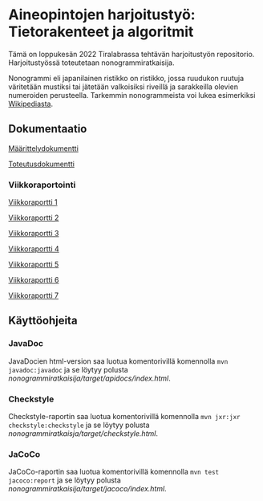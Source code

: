 # Aineopintojen harjoitustyö: Tietorakenteet ja algoritmit

Tämä on loppukesän 2022 Tiralabrassa tehtävän harjoitustyön repositorio. Harjoitustyössä toteutetaan nonogrammiratkaisija.

Nonogrammi eli japanilainen ristikko on ristikko, jossa ruudukon ruutuja väritetään mustiksi tai jätetään valkoisiksi riveillä ja sarakkeilla olevien numeroiden perusteella. Tarkemmin nonogrammeista voi lukea esimerkiksi [Wikipediasta](https://fi.wikipedia.org/wiki/Japanilainen_ristikko).

## Dokumentaatio

[Määrittelydokumentti](https://github.com/mkkarl/nonogrammiratkaisija-tiralabra2022/blob/main/nonogrammiratkaisija/Dokumentaatio/M%C3%A4%C3%A4rittelydokumentti.md)

[Toteutusdokumentti](https://github.com/mkkarl/nonogrammiratkaisija-tiralabra2022/blob/main/nonogrammiratkaisija/Dokumentaatio/Toteutusdokumentti.md)

### Viikkoraportointi

[Viikkoraportti 1](https://github.com/mkkarl/nonogrammiratkaisija-tiralabra2022/blob/main/nonogrammiratkaisija/Dokumentaatio/Viikkoraportti1.md)

[Viikkoraportti 2](https://github.com/mkkarl/nonogrammiratkaisija-tiralabra2022/blob/main/nonogrammiratkaisija/Dokumentaatio/Viikkoraportti2.md)

[Viikkoraportti 3](https://github.com/mkkarl/nonogrammiratkaisija-tiralabra2022/blob/main/nonogrammiratkaisija/Dokumentaatio/Viikkoraportti3.md)

[Viikkoraportti 4](https://github.com/mkkarl/nonogrammiratkaisija-tiralabra2022/blob/main/nonogrammiratkaisija/Dokumentaatio/Viikkoraportti4.md)

[Viikkoraportti 5](https://github.com/mkkarl/nonogrammiratkaisija-tiralabra2022/blob/main/nonogrammiratkaisija/Dokumentaatio/Viikkoraportti5.md)

[Viikkoraportti 6](https://github.com/mkkarl/nonogrammiratkaisija-tiralabra2022/blob/main/nonogrammiratkaisija/Dokumentaatio/Viikkoraportti6.md)

[Viikkoraportti 7](https://github.com/mkkarl/nonogrammiratkaisija-tiralabra2022/blob/main/nonogrammiratkaisija/Dokumentaatio/Viikkoraportti7.md)

## Käyttöohjeita

### JavaDoc

JavaDocien html-version saa luotua komentorivillä komennolla `mvn javadoc:javadoc` ja se löytyy polusta *nonogrammiratkaisija/target/apidocs/index.html*.

### Checkstyle

Checkstyle-raportin saa luotua komentorivillä komennolla `mvn jxr:jxr checkstyle:checkstyle` ja se löytyy polusta *nonogrammiratkaisja/target/checkstyle.html*.

### JaCoCo

JaCoCo-raportin saa luotua komentorivillä komennolla `mvn test jacoco:report` ja se löytyy polusta *nonogrammiratkaisija/target/jacoco/index.html*.